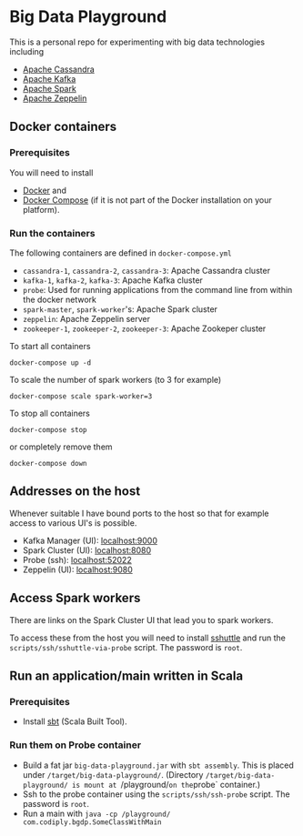 # Big Data Playground

This is a personal repo for experimenting with big data technologies including

- [Apache Cassandra](http://cassandra.apache.org/)
- [Apache Kafka](http://kafka.apache.org/)
- [Apache Spark](http://spark.apache.org/)
- [Apache Zeppelin](http://zeppelin.apache.org/)

## Docker containers

### Prerequisites

You will need to install

- [Docker](https://www.docker.com/) and
- [Docker Compose](https://docs.docker.com/compose/) (if it is not part of the Docker installation on your platform).

### Run the containers

The following containers are defined in `docker-compose.yml`

- `cassandra-1`, `cassandra-2`, `cassandra-3`: Apache Cassandra cluster
- `kafka-1`, `kafka-2`, `kafka-3`: Apache Kafka cluster
- `probe`: Used for running applications from the command line from within the docker network
- `spark-master`, `spark-worker`'s: Apache Spark cluster
- `zeppelin`: Apache Zeppelin server
- `zookeeper-1`, `zookeeper-2`, `zookeeper-3`: Apache Zookeper cluster

To start all containers

    docker-compose up -d

To scale the number of spark workers (to 3 for example)

    docker-compose scale spark-worker=3

To stop all containers

    docker-compose stop

or completely remove them

    docker-compose down

## Addresses on the host

Whenever suitable I have bound ports to the host so that for example access to various UI's is possible.

- Kafka Manager (UI): [localhost:9000](http://localhost:9000)
- Spark Cluster (UI): [localhost:8080](http://localhost:8080)
- Probe (ssh): [localhost:52022](http://localhost:9000)
- Zeppelin (UI): [localhost:9080](http://localhost:9080)

## Access Spark workers

There are links on the Spark Cluster UI that lead you to spark workers.

To access these from the host you will need to install [sshuttle](https://github.com/sshuttle/sshuttle) and run the `scripts/ssh/sshuttle-via-probe` script. The password is `root`.

## Run an application/main written in Scala

### Prerequisites

- Install [sbt](http://www.scala-sbt.org/) (Scala Built Tool).

### Run them on Probe container

- Build a fat jar `big-data-playground.jar` with `sbt assembly`. This is placed under `/target/big-data-playground/`. (Directory `/target/big-data-playground/ is mount at `/playground/` on the `probe` container.)
- Ssh to the probe container using the `scripts/ssh/ssh-probe` script. The password is `root`.
- Run a main with `java -cp /playground/ com.codiply.bgdp.SomeClassWithMain`
